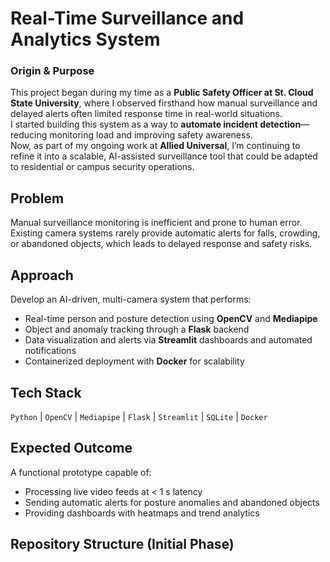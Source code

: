 # Real-Time Surveillance and Analytics System

### Origin & Purpose
This project began during my time as a **Public Safety Officer at St. Cloud State University**, where I observed firsthand how manual surveillance and delayed alerts often limited response time in real-world situations.  
I started building this system as a way to **automate incident detection**—reducing monitoring load and improving safety awareness.  
Now, as part of my ongoing work at **Allied Universal**, I’m continuing to refine it into a scalable, AI-assisted surveillance tool that could be adapted to residential or campus security operations.


## Problem
Manual surveillance monitoring is inefficient and prone to human error.  
Existing camera systems rarely provide automatic alerts for falls, crowding, or abandoned objects, which leads to delayed response and safety risks.

## Approach
Develop an AI-driven, multi-camera system that performs:
- Real-time person and posture detection using **OpenCV** and **Mediapipe**
- Object and anomaly tracking through a **Flask** backend
- Data visualization and alerts via **Streamlit** dashboards and automated notifications
- Containerized deployment with **Docker** for scalability

## Tech Stack
`Python`  |  `OpenCV`  |  `Mediapipe`  |  `Flask`  |  `Streamlit`  |  `SQLite`  |  `Docker`

## Expected Outcome
A functional prototype capable of:
- Processing live video feeds at < 1 s latency  
- Sending automatic alerts for posture anomalies and abandoned objects  
- Providing dashboards with heatmaps and trend analytics

## Repository Structure (Initial Phase)
